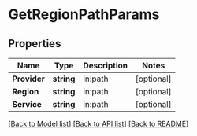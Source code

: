 # GetRegionPathParams

## Properties

Name | Type | Description | Notes
------------ | ------------- | ------------- | -------------
**Provider** | **string** | in:path | [optional] 
**Region** | **string** | in:path | [optional] 
**Service** | **string** | in:path | [optional] 

[[Back to Model list]](../README.md#documentation-for-models) [[Back to API list]](../README.md#documentation-for-api-endpoints) [[Back to README]](../README.md)


